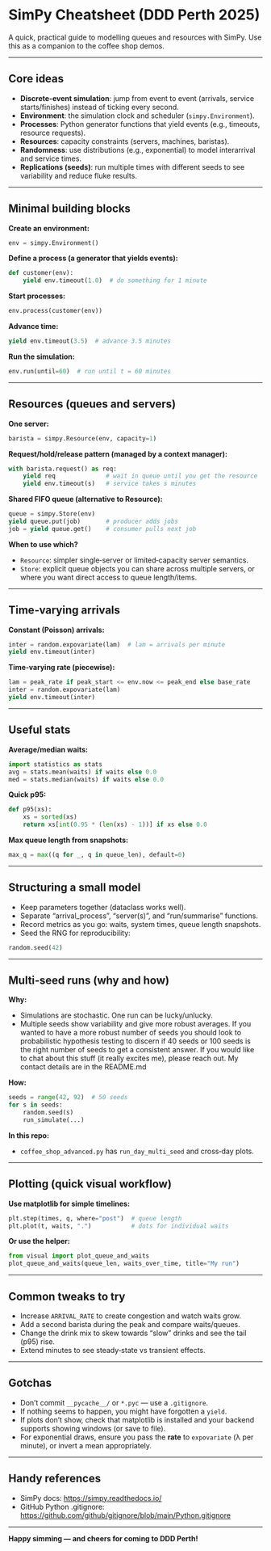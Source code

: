 # SimPy Cheatsheet (DDD Perth 2025)

A quick, practical guide to modelling queues and resources with SimPy. Use this as a companion to the coffee shop demos.

---

## Core ideas

- **Discrete‑event simulation**: jump from event to event (arrivals, service starts/finishes) instead of ticking every second.  
- **Environment**: the simulation clock and scheduler (`simpy.Environment`).  
- **Processes**: Python generator functions that yield events (e.g., timeouts, resource requests).  
- **Resources**: capacity constraints (servers, machines, baristas).  
- **Randomness**: use distributions (e.g., exponential) to model interarrival and service times.  
- **Replications (seeds)**: run multiple times with different seeds to see variability and reduce fluke results.  

---

## Minimal building blocks

**Create an environment:**

```python
env = simpy.Environment()
```

**Define a process (a generator that yields events):**

```python
def customer(env):
    yield env.timeout(1.0)  # do something for 1 minute
```

**Start processes:**

```python
env.process(customer(env))
```

**Advance time:**

```python
yield env.timeout(3.5)  # advance 3.5 minutes
```

**Run the simulation:**

```python
env.run(until=60)  # run until t = 60 minutes
```

---

## Resources (queues and servers)

**One server:**

```python
barista = simpy.Resource(env, capacity=1)
```

**Request/hold/release pattern (managed by a context manager):**

```python
with barista.request() as req:
    yield req              # wait in queue until you get the resource
    yield env.timeout(s)   # service takes s minutes
```

**Shared FIFO queue (alternative to Resource):**

```python
queue = simpy.Store(env)
yield queue.put(job)       # producer adds jobs
job = yield queue.get()    # consumer pulls next job
```

**When to use which?**  

- `Resource`: simpler single‑server or limited‑capacity server semantics.  
- `Store`: explicit queue objects you can share across multiple servers, or where you want direct access to queue length/items.  

---

## Time‑varying arrivals

**Constant (Poisson) arrivals:**

```python
inter = random.expovariate(lam)  # lam = arrivals per minute
yield env.timeout(inter)
```

**Time‑varying rate (piecewise):**

```python
lam = peak_rate if peak_start <= env.now <= peak_end else base_rate
inter = random.expovariate(lam)
yield env.timeout(inter)
```

---

## Useful stats

**Average/median waits:**

```python
import statistics as stats
avg = stats.mean(waits) if waits else 0.0
med = stats.median(waits) if waits else 0.0
```

**Quick p95:**

```python
def p95(xs):
    xs = sorted(xs)
    return xs[int(0.95 * (len(xs) - 1))] if xs else 0.0
```

**Max queue length from snapshots:**

```python
max_q = max((q for _, q in queue_len), default=0)
```

---

## Structuring a small model

- Keep parameters together (dataclass works well).  
- Separate “arrival_process”, “server(s)”, and “run/summarise” functions.  
- Record metrics as you go: waits, system times, queue length snapshots.  
- Seed the RNG for reproducibility:  

```python
random.seed(42)
```

---

## Multi‑seed runs (why and how)

**Why:**  

- Simulations are stochastic. One run can be lucky/unlucky.  
- Multiple seeds show variability and give more robust averages. 
If you wanted to have a more robust number of seeds you should look to probabilistic hypothesis testing to
discern if 40 seeds or 100 seeds is the right number of seeds to get a consistent answer.
If you would like to chat about this stuff (it really excites me), please reach out. My contact details
are in the README.md 

**How:**

```python
seeds = range(42, 92)  # 50 seeds
for s in seeds:
    random.seed(s)
    run_simulate(...)
```

**In this repo:**  

- `coffee_shop_advanced.py` has `run_day_multi_seed` and cross‑day plots.  

---

## Plotting (quick visual workflow)

**Use matplotlib for simple timelines:**

```python
plt.step(times, q, where="post")  # queue length
plt.plot(t, waits, ".")           # dots for individual waits
```

**Or use the helper:**

```python
from visual import plot_queue_and_waits
plot_queue_and_waits(queue_len, waits_over_time, title="My run")
```

---

## Common tweaks to try

- Increase `ARRIVAL_RATE` to create congestion and watch waits grow.  
- Add a second barista during the peak and compare waits/queues.  
- Change the drink mix to skew towards “slow” drinks and see the tail (p95) rise.  
- Extend minutes to see steady‑state vs transient effects.  

---

## Gotchas

- Don’t commit `__pycache__/` or `*.pyc` — use a `.gitignore`.  
- If nothing seems to happen, you might have forgotten a `yield`.  
- If plots don’t show, check that matplotlib is installed and your backend supports showing windows (or save to file).  
- For exponential draws, ensure you pass the **rate** to `expovariate` (λ per minute), or invert a mean appropriately.  

---

## Handy references

- SimPy docs: <https://simpy.readthedocs.io/>  
- GitHub Python .gitignore: <https://github.com/github/gitignore/blob/main/Python.gitignore>  

---

**Happy simming — and cheers for coming to DDD Perth!**
